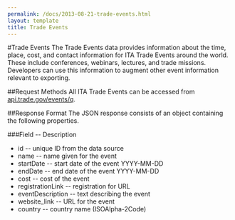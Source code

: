 ```yaml
---
permalink: /docs/2013-08-21-trade-events.html
layout: template
title: Trade Events
---
```


#Trade Events
The Trade Events data provides information about the time, place, cost, and contact information for ITA Trade Events around the world.  These include conferences, webinars, lectures, and trade missions.  Developers can use this information to augment other event information relevant to exporting.

##Request Methods
All ITA Trade Events can be accessed from [api.trade.gov/events/q](http://ec2-23-22-114-119.compute-1.amazonaws.com/trade_events/search.json?q=filters&size=100).

##Response Format
The JSON response consists of an object containing the following properties.

###Field -- Description
* id -- unique ID from the data source
* name -- name given for the event
* startDate -- start date of the event YYYY-MM-DD
* endDate -- end date of the event YYYY-MM-DD
* cost -- cost of the event
* registrationLink -- registration for URL
* eventDescription -- text describing the event
* website_link -- URL for the event
* country -- country name (ISOAlpha-2Code)
